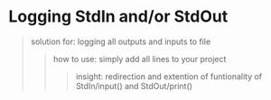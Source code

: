 # Logging StdIn and/or StdOut

> solution for: logging all outputs and inputs to file
> 
>> how to use: simply add all lines to your project
>> 
>>> insight: redirection and extention of funtionality of StdIn/input() and StdOut/print()
